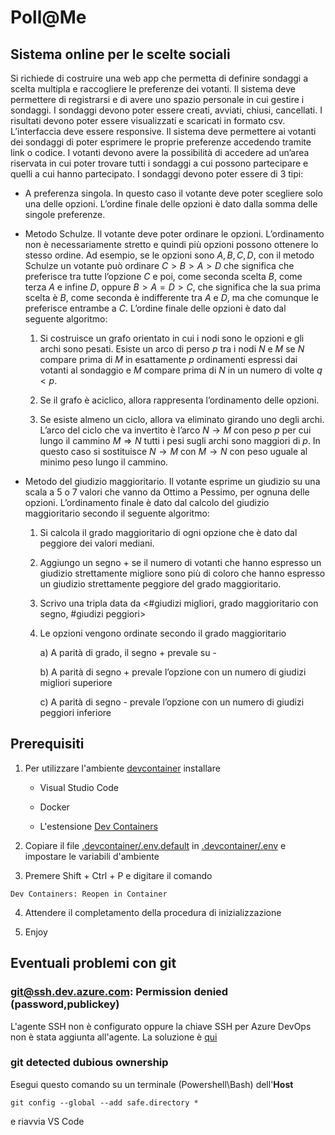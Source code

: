 # Poll@Me
## Sistema online per le scelte sociali

Si richiede di costruire una web app che permetta di definire sondaggi a scelta multipla e raccogliere le
preferenze dei votanti.
Il sistema deve permettere di registrarsi e di avere uno spazio personale in cui gestire i sondaggi. I
sondaggi devono poter essere creati, avviati, chiusi, cancellati. I risultati devono poter essere visualizzati
e scaricati in formato csv.
L’interfaccia deve essere responsive.
Il sistema deve permettere ai votanti dei sondaggi di poter esprimere le proprie preferenze accedendo
tramite link o codice. I votanti devono avere la possibilità di accedere ad un’area riservata in cui poter
trovare tutti i sondaggi a cui possono partecipare e quelli a cui hanno partecipato.
I sondaggi devono poter essere di 3 tipi:

- A preferenza singola. In questo caso il votante deve poter scegliere solo una delle opzioni.
L’ordine finale delle opzioni è dato dalla somma delle singole preferenze.

- Metodo Schulze. Il votante deve poter ordinare le opzioni. L’ordinamento non è necessariamente
stretto e quindi più opzioni possono ottenere lo stesso ordine. Ad esempio, se le opzioni sono $A, B, C, D$, con il metodo Schulze un votante può ordinare $C > B > A > D$ che significa che preferisce
tra tutte l’opzione $C$ e poi, come seconda scelta $B$, come terza $A$ e infine $D$, oppure $B > A = D > C$, che significa che la sua prima scelta è $B$, come seconda è indifferente tra $A$ e $D$, ma che comunque le preferisce entrambe a $C$.
L’ordine finale delle opzioni è dato dal seguente algoritmo:

  1. Si costruisce un grafo orientato in cui i nodi sono le opzioni e gli archi sono pesati. Esiste un arco di perso $p$ tra i nodi $N$ e $M$ se $N$ compare prima di $M$ in esattamente $p$ ordinamenti espressi dai votanti al sondaggio e $M$ compare prima di $N$ in un numero di volte $q < p$.

  2. Se il grafo è aciclico, allora rappresenta l’ordinamento delle opzioni.

  3. Se esiste almeno un ciclo, allora va eliminato girando uno degli archi. L’arco del ciclo che va invertito è l’arco $N \to M$ con peso $p$ per cui lungo il cammino $M \Rightarrow N$ tutti i pesi sugli archi sono maggiori di $p$. In questo caso si sostituisce $N \to M$ con $M \to N$ con peso uguale al minimo peso lungo il cammino.

- Metodo del giudizio maggioritario. Il votante esprime un giudizio su una scala a 5 o 7 valori che vanno da Ottimo a Pessimo, per ognuna delle opzioni. L’ordinamento finale è dato dal calcolo del giudizio maggioritario secondo il seguente algoritmo:

    1. Si calcola il grado maggioritario di ogni opzione che è dato dal peggiore dei valori mediani.

    2. Aggiungo un segno + se il numero di votanti che hanno espresso un giudizio strettamente migliore sono più di coloro che hanno espresso un giudizio strettamente peggiore del grado maggioritario.

    3. Scrivo una tripla data da <#giudizi migliori, grado maggioritario con segno, #giudizi peggiori>

    4. Le opzioni vengono ordinate secondo il grado maggioritario

        a) A parità di grado, il segno + prevale su -

        b) A parità di segno + prevale l’opzione con un numero di giudizi migliori superiore

        c) A parità di segno - prevale l’opzione con un numero di giudizi peggiori inferiore

## Prerequisiti

1.  Per utilizzare l'ambiente [devcontainer][devcontainer] installare
    
    - Visual Studio Code

    - Docker

    - L'estensione [Dev Containers][marketplace]

2. Copiare il file [.devcontainer/.env.default]() in [.devcontainer/.env]() e impostare le variabili d'ambiente

3. Premere Shift + Ctrl + P e digitare il comando
```
Dev Containers: Reopen in Container
```

4. Attendere il completamento della procedura di inizializzazione

5. Enjoy

## Eventuali problemi con git

### git@ssh.dev.azure.com: Permission denied (password,publickey)
L'agente SSH non è configurato oppure la chiave SSH per Azure DevOps non è stata aggiunta all'agente.
La soluzione è [qui](https://code.visualstudio.com/docs/remote/troubleshooting#_setting-up-the-ssh-agent)

### git detected dubious ownership
Esegui questo comando su un terminale (Powershell\Bash) dell'**Host**
```
git config --global --add safe.directory *
```
e riavvia VS Code

[devcontainer]: https://containers.dev/
[marketplace]: https://marketplace.visualstudio.com/items?itemName=ms-vscode-remote.remote-containers